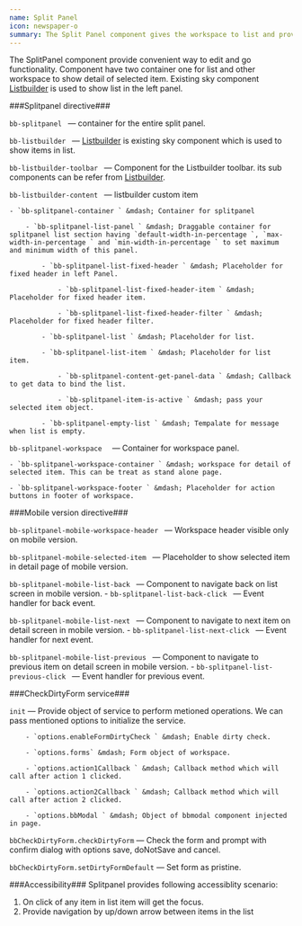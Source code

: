 ```yaml
---
name: Split Panel
icon: newspaper-o
summary: The Split Panel component gives the workspace to list and provide edit and go functionality.
---
```


The SplitPanel component provide convenient way to edit and go functionality. Component have two container one for list and other workspace to show detail of selected item.
Existing sky component [Listbuilder](../listbuilder) is used to show list in the left panel.

###Splitpanel directive###

`bb-splitpanel ` &mdash; container for the entire split panel.

`bb-listbuilder ` &mdash; [Listbuilder](../listbuilder) is existing sky component which is used to show items in list. 

`bb-listbuilder-toolbar ` &mdash; Component for the Listbuilder toolbar. its sub components can be refer from [Listbuilder](../listbuilder).

`bb-listbuilder-content ` &mdash; listbuilder custom item 

	- `bb-splitpanel-container ` &mdash; Container for splitpanel  

		- `bb-splitpanel-list-panel ` &mdash; Draggable container for splitpanel list section having `default-width-in-percentage `, `max-width-in-percentage ` and `min-width-in-percentage ` to set maximum and minimum width of this panel.
		
			- `bb-splitpanel-list-fixed-header ` &mdash; Placeholder for fixed header in left Panel.
				
				- `bb-splitpanel-list-fixed-header-item ` &mdash; Placeholder for fixed header item.   
				
				- `bb-splitpanel-list-fixed-header-filter ` &mdash; Placeholder for fixed header filter. 
	 
			- `bb-splitpanel-list ` &mdash; Placeholder for list. 
			
			- `bb-splitpanel-list-item ` &mdash; Placeholder for list item. 
			
				- `bb-splitpanel-content-get-panel-data ` &mdash; Callback to get data to bind the list. 
				
				- `bb-splitpanel-item-is-active ` &mdash; pass your selected item object. 
				
			- `bb-splitpanel-empty-list ` &mdash; Tempalate for message when list is empty. 
			
`bb-splitpanel-workspace  ` &mdash; Container for workspace panel.  

	- `bb-splitpanel-workspace-container ` &mdash; workspace for detail of selected item. This can be treat as stand alone page.

	- `bb-splitpanel-workspace-footer ` &mdash; Placeholder for action buttons in footer of workspace.



###Mobile version directive###

`bb-splitpanel-mobile-workspace-header ` &mdash; Workspace header visible only on mobile version.

`bb-splitpanel-mobile-selected-item ` &mdash; Placeholder to show selected item in detail page of mobile version.

`bb-splitpanel-mobile-list-back ` &mdash; Component to navigate back on list screen in mobile version.
	- `bb-splitpanel-list-back-click ` &mdash; Event handler for back event.

`bb-splitpanel-mobile-list-next ` &mdash; Component to navigate to next item on detail screen in mobile version.
	- `bb-splitpanel-list-next-click ` &mdash; Event handler for next event.

`bb-splitpanel-mobile-list-previous ` &mdash; Component to navigate to previous item on detail screen in mobile version.
	- `bb-splitpanel-list-previous-click ` &mdash; Event handler for previous event.


###CheckDirtyForm service###

`init` &mdash; Provide object of service to perform metioned operations. We can pass mentioned options to initialize the service. 

		- `options.enableFormDirtyCheck ` &mdash; Enable dirty check.

		- `options.forms` &mdash; Form object of workspace.

		- `options.action1Callback ` &mdash; Callback method which will call after action 1 clicked.

		- `options.action2Callback ` &mdash; Callback method which will call after action 2 clicked.

		- `options.bbModal ` &mdash; Object of bbmodal component injected in page.

`bbCheckDirtyForm.checkDirtyForm` &mdash; Check the form and prompt with confirm dialog with options save, doNotSave and cancel.

`bbCheckDirtyForm.setDirtyFormDefault` &mdash; Set form as pristine.





###Accessibility###
Splitpanel provides following accessiblity scenario:
1. On click of any item in list item will get the focus.
2. Provide navigation by up/down arrow between items in the list
 



